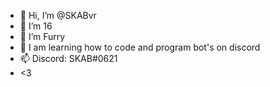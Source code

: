 - 👋 Hi, I’m @SKABvr
- 👀 I’m 16
- 🦊 I’m Furry
- 💞️ I am learning how to code and program bot's on discord
- 📫 Discord: SKAB#0621
- <3
